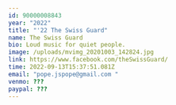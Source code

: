 ```yaml
---
id: 90000008843
year: "2022"
title: "'22 The Swiss Guard"
name: The Swiss Guard
bio: Loud music for quiet people.
image: /uploads/mvimg_20201003_142824.jpg
link: https://www.facebook.com/theSwissGuard/
time: 2022-09-13T15:37:51.081Z
email: "pope.jspope@gmail.com "
venmo: ???
paypal: ???
---
```

